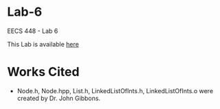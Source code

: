 # Lab-6
EECS 448 - Lab 6

This Lab is available [here](https://wiki.ittc.ku.edu/ittc_wiki/index.php?title=EECS448:Lab6&oldid=20004)

# Works Cited
* Node.h, Node.hpp, List.h, LinkedListOfInts.h, LinkedListOfInts.o were created by Dr. John Gibbons.
